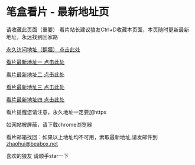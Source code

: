 # 笔盒看片 - 最新地址页

请收藏此页面（重要）
看片站长建议狼友Ctrl+D收藏本页面，本页随时更新最新地址，永远找到回家路

[永久访问地址（翻牆） 点击此处](https://beabox.net/)

[看片最新地址一 点击此处](https://bhn2i1p9z2y2.shop)

[看片最新地址二 点击此处](https://bhv4s8e1n9l3.shop)

[看片最新地址三 点击此处](https://bho0h6j0a8c5.shop)

[看片最新地址四 点击此处](https://bhc4y1t1v6g0.shop)

看片提醒您请注意，永久地址一定要加https

如网站被屏蔽，请下载chrome浏览器

看片邮箱找回：如果以上地址均不可用，索取最新地址,请发邮件到 zhaohui@beabox.net

喜欢的狼友 请顺手star一下